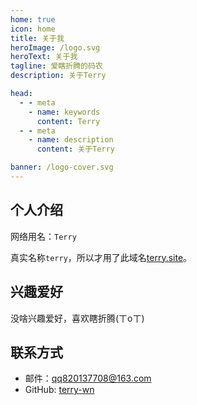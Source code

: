 ```yaml
---
home: true
icon: home
title: 关于我
heroImage: /logo.svg
heroText: 关于我
tagline: 爱瞎折腾的码农
description: 关于Terry

head:
  - - meta
    - name: keywords
      content: Terry
  - - meta
    - name: description
      content: 关于Terry

banner: /logo-cover.svg
---
```


## 个人介绍

网络用名：`Terry`

真实名称`terry`，所以才用了此域名[terry.site](https://www.terry.site)。

## 兴趣爱好

<!-- prettier-ignore -->
没啥兴趣爱好，喜欢瞎折腾(ㄒoㄒ)

## 联系方式

- 邮件：[qq820137708@163.com](https://mail.163.com/)
- GitHub: [terry-wn](https://github.com/terry-wn)
